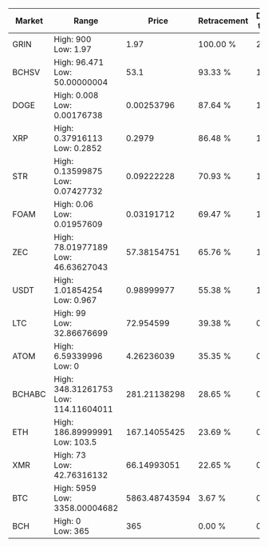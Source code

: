| Market | Range | Price| Retracement | Doubles to 50% |
| --- | --- | --- | --- | --- |
| GRIN | High: 900<br />Low: 1.97 | 1.97 | 100.00 % | 228.93 |
| BCHSV | High: 96.471<br />Low: 50.00000004 | 53.1 | 93.33 % | 1.38 |
| DOGE | High: 0.008<br />Low: 0.00176738 | 0.00253796 | 87.64 % | 1.92 |
| XRP | High: 0.37916113<br />Low: 0.2852 | 0.2979 | 86.48 % | 1.12 |
| STR | High: 0.13599875<br />Low: 0.07427732 | 0.09222228 | 70.93 % | 1.14 |
| FOAM | High: 0.06<br />Low: 0.01957609 | 0.03191712 | 69.47 % | 1.25 |
| ZEC | High: 78.01977189<br />Low: 46.63627043 | 57.38154751 | 65.76 % | 1.09 |
| USDT | High: 1.01854254<br />Low: 0.967 | 0.98999977 | 55.38 % | 1.00 |
| LTC | High: 99<br />Low: 32.86676699 | 72.954599 | 39.38 % | 0.00 |
| ATOM | High: 6.59339996<br />Low: 0 | 4.26236039 | 35.35 % | 0.00 |
| BCHABC | High: 348.31261753<br />Low: 114.11604011 | 281.21138298 | 28.65 % | 0.00 |
| ETH | High: 186.89999991<br />Low: 103.5 | 167.14055425 | 23.69 % | 0.00 |
| XMR | High: 73<br />Low: 42.76316132 | 66.14993051 | 22.65 % | 0.00 |
| BTC | High: 5959<br />Low: 3358.00004682 | 5863.48743594 | 3.67 % | 0.00 |
| BCH | High: 0<br />Low: 365 | 365 | 0.00 % | 0.00 |
